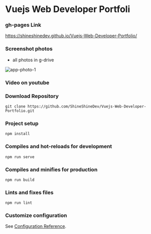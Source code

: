 # Vuejs Web Developer Portfoli




### gh-pages Link
https://shineshinedev.github.io/Vuejs-Web-Developer-Portfolio/



### Screenshot photos

-  all photos in g-drive

<img src="https://github.com/ShineShineDev/Vuejs-Web-Developer-Portfolio/blob/master/app-photo-1.png" alt='app-photo-1'/>



### Video on youtube






### Download Repository
```
git clone https://github.com/ShineShineDev/Vuejs-Web-Developer-Portfolio.git
```

### Project setup
```
npm install
```

### Compiles and hot-reloads for development
```
npm run serve
```

### Compiles and minifies for production
```
npm run build
```

### Lints and fixes files
```
npm run lint
```

### Customize configuration
See [Configuration Reference](https://cli.vuejs.org/config/).
